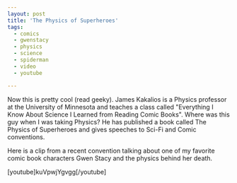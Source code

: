 ```yaml
---
layout: post
title: 'The Physics of Superheroes'
tags:
  - comics
  - gwenstacy
  - physics
  - science
  - spiderman
  - video
  - youtube

---
```


Now this is pretty cool (read geeky). James <span>Kakalios</span> is a Physics professor at the University of Minnesota and teaches a class called "Everything I Know About Science I Learned from Reading Comic Books". Where was this guy when I was taking Physics? He has published a book called The Physics of Superheroes and gives speeches to Sci-Fi and Comic conventions.

Here is a clip from a recent convention talking about one of my favorite comic book characters Gwen Stacy and the physics behind her death.

[youtube]kuVpwjYgvgg[/youtube]
